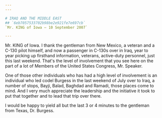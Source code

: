 ```yaml
---
---

# IRAQ AND THE MIDDLE EAST
## `6eb7057533702b98be2e921fe7e697cb`
`Mr. KING of Iowa — 10 September 2007`

---
```



Mr. KING of Iowa. I thank the gentleman from New Mexico, a veteran 
and a C-130 pilot himself, and now a passenger in C-130s over in Iraq, 
year to year picking up firsthand information, veterans, active-duty 
personnel, just this last weekend. That's the level of involvement that 
you see here on the part of a lot of Members of the United States 
Congress, Mr. Speaker.

One of those other individuals who has had a high level of 
involvement is an individual who led codel Burgess in the last weekend 
of July over to Iraq, a number of stops, Bayji, Balad, Baghdad and 
Ramadi, those places come to mind. And I very much appreciate the 
leadership and the initiative it took to put that together and to lead 
that trip over there.

I would be happy to yield all but the last 3 or 4 minutes to the 
gentleman from Texas, Dr. Burgess.